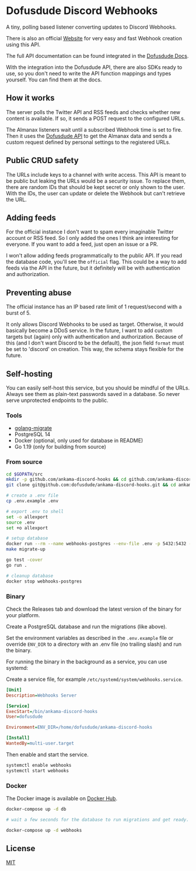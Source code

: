 # Dofusdude Discord Webhooks

A tiny, polling based listener converting updates to Discord Webhooks.

There is also an official [Website](https://discord.dofusdude.com) for very easy and fast Webhook creation using this API.

The full API documentation can be found integrated in the [Dofusdude Docs](https://docs.dofusdu.de).

With the integration into the Dofusdude API, there are also SDKs ready to use, so you don't need to write the API function mappings and types yourself. You can find them at the docs.

## How it works
The server polls the Twitter API and RSS feeds and checks whether new content is available. If so, it sends a POST request to the configured URLs.

The Almanax listeners wait until a subscribed Webhook time is set to fire. Then it uses the [Dofusdude API](https://docs.dofusdu.de) to 
get the Almanax data and sends a custom request defined by personal settings to the registered URLs.

## Public CRUD safety
The URLs include keys to a channel with write access. This API is meant to be public but leaking the URLs would be a security issue.
To replace them, there are random IDs that should be kept secret or only shown to the user. With the IDs, the user can update or delete the Webhook but can't retrieve the URL.

## Adding feeds
For the official instance I don't want to spam every imaginable Twitter account or RSS feed. So I only added the ones I think are interesting for everyone. If you want to add a feed, just open an issue or a PR.

I won't allow adding feeds programmatically to the public API. If you read the database code, you'll see the `official` flag. This could be a way to add feeds via the API in the future, but it definitely will be with authentication and authorization. 

## Preventing abuse
The official instance has an IP based rate limit of 1 request/second with a burst of 5.

It only allows Discord Webhooks to be used as target. Otherwise, it would basically become a DDoS service. In the future, I want to add custom targets but (again) only with authentication and authorization.
Because of this (and I don't want Discord to be the default), the json field `format` must be set to 'discord' on creation. This way, the schema stays flexible for the future. 

## Self-hosting
You can easily self-host this service, but you should be mindful of the URLs. Always see them as plain-text passwords saved in a database. So never serve unprotected endpoints to the public.

### Tools
- [golang-migrate](https://github.com/golang-migrate/migrate/tree/master/cmd/migrate)
- PostgreSQL 14
- Docker (optional, only used for database in README)
- Go 1.19 (only for building from source)

### From source
```bash
cd $GOPATH/src
mkdir -p github.com/ankama-discord-hooks && cd github.com/ankama-discord-hooks
git clone git@github.com:dofusdude/ankama-discord-hooks.git && cd ankama-discord-hooks

# create a .env file
cp .env.example .env

# export .env to shell
set -o allexport
source .env
set +o allexport

# setup database
docker run --rm --name webhooks-postgres --env-file .env -p 5432:5432 -d postgres:14-alpine
make migrate-up

go test -cover
go run .

# cleanup database
docker stop webhooks-postgres
```

### Binary
Check the Releases tab and download the latest version of the binary for your platform.

Create a PostgreSQL database and run the migrations (like above).

Set the environment variables as described in the `.env.example` file or override `ENV_DIR` to a directory with an .env file (no trailing slash) and run the binary.

For running the binary in the background as a service, you can use systemd:

Create a service file, for example `/etc/systemd/system/webhooks.service`.
```ini
[Unit]
Description=Webhooks Server

[Service]
ExecStart=/bin/ankama-discord-hooks
User=dofusdude

Environment=ENV_DIR=/home/dofusdude/ankama-discord-hooks

[Install]
WantedBy=multi-user.target
```

Then enable and start the service.
```bash
systemctl enable webhooks
systemctl start webhooks
```

### Docker
The Docker image is available on [Docker Hub](https://hub.docker.com/r/stelzo/ankama-discord-hooks).

```bash
docker-compose up -d db

# wait a few seconds for the database to run migrations and get ready.

docker-compose up -d webhooks
```

## License
[MIT](https://choosealicense.com/licenses/mit/)
